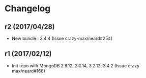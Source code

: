 # Changelog

## r2 (2017/04/28)

* New bundle : 3.4.4 (Issue crazy-max/neard#254)

## r1 (2017/02/12)

* Init repo with MongoDB 2.6.12, 3.0.14, 3.2.12, 3.4.2 (Issue crazy-max/neard#166)
